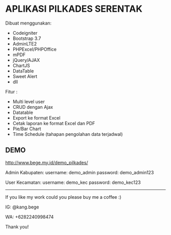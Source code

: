 # APLIKASI PILKADES SERENTAK

Dibuat menggunakan:
- Codeigniter
- Bootstrap 3.7
- AdminLTE2
- PHPExcel/PHPOffice
- mPDF
- jQuery/AJAX
- ChartJS
- DataTable
- Sweet Alert
- dll


Fitur : 
- Multi level user
- CRUD dengan Ajax
- Datatable
- Export ke format Excel
- Cetak laporan ke format Excel dan PDF
- Pie/Bar Chart
- Time Schedule (tahapan pengolahan data terjadwal)
  

DEMO
----
http://www.bege.my.id/demo_pilkades/

Admin Kabupaten:
username: demo_admin
password: demo_admin123

User Kecamatan:
username: demo_kec
password: demo_kec123


--------------------------
If you like my work could you please buy me a coffee :)


IG: @kang.bege

WA: +6282240998474

Thank you!

